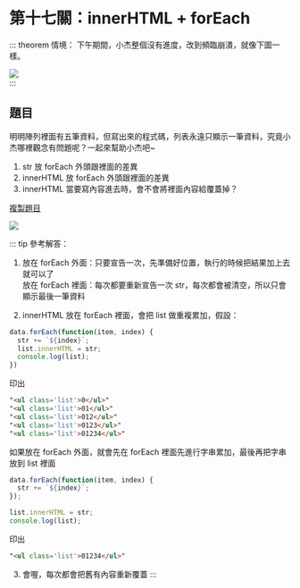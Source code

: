 # 第十七關：innerHTML + forEach

::: theorem 情境：
下午期間，小杰整個沒有進度，改到頻臨崩潰，就像下圖一樣。

<img src="https://i.imgur.com/FG3oRTC.png" /><br />
:::

## 題目

明明陣列裡面有五筆資料，但寫出來的程式碼，列表永遠只顯示一筆資料，究竟小杰哪裡觀念有問題呢？一起來幫助小杰吧~

1. str 放 forEach 外頭跟裡面的差異
2. innerHTML 放 forEach 外頭跟裡面的差異
3. innerHTML 當要寫內容進去時，會不會將裡面內容給覆蓋掉？

[複製題目](https://codepen.io/liao/pen/rNxmMGv?editors=1010)

<img src="https://i.imgur.com/gjDmrIJ.png" />

::: tip 參考解答：
1. 放在 forEach 外面：只要宣告一次，先準備好位置，執行的時候把結果加上去就可以了<br />
放在 forEach 裡面：每次都要重新宣告一次 str，每次都會被清空，所以只會顯示最後一筆資料

2. innerHTML 放在 forEach 裡面，會把 list 做重複累加，假設：
``` js
data.forEach(function(item, index) {
  str += `${index}`;
  list.innerHTML = str;
  console.log(list);
})
```
印出
``` html
"<ul class='list'>0</ul>"
"<ul class='list'>01</ul>"
"<ul class='list'>012</ul>"
"<ul class='list'>0123</ul>"
"<ul class='list'>01234</ul>"
```
如果放在 forEach 外面，就會先在 forEach 裡面先進行字串累加，最後再把字串放到 list 裡面
``` js
data.forEach(function(item, index) {
  str += `${index}`;
});

list.innerHTML = str;
console.log(list);
```
印出
``` html
"<ul class='list'>01234</ul>"
```

3. 會喔，每次都會把舊有內容重新覆蓋
:::